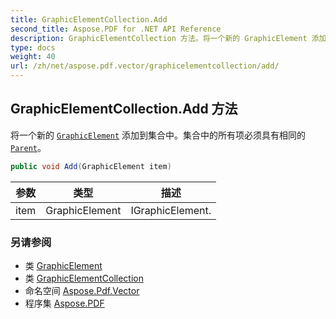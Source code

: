```yaml
---
title: GraphicElementCollection.Add
second_title: Aspose.PDF for .NET API Reference
description: GraphicElementCollection 方法。将一个新的 GraphicElement 添加到集合中。集合中的所有项必须具有相同的 Parent
type: docs
weight: 40
url: /zh/net/aspose.pdf.vector/graphicelementcollection/add/
---
```

## GraphicElementCollection.Add 方法

将一个新的 [`GraphicElement`](../../graphicelement/) 添加到集合中。集合中的所有项必须具有相同的 [`Parent`](../../graphicelement/parent/)。

```csharp
public void Add(GraphicElement item)
```

| 参数 | 类型 | 描述 |
| --- | --- | --- |
| item | GraphicElement | IGraphicElement. |

### 另请参阅

* 类 [GraphicElement](../../graphicelement/)
* 类 [GraphicElementCollection](../)
* 命名空间 [Aspose.Pdf.Vector](../../../aspose.pdf.vector/)
* 程序集 [Aspose.PDF](../../../)